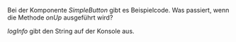Bei der Komponente *SimpleButton* gibt es Beispielcode. Was passiert, wenn die Methode *onUp* ausgeführt wird?

<div class="hint">
<i>logInfo</i> gibt den String auf der Konsole aus.  
</div>